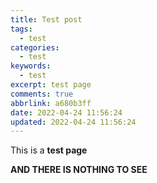 ```yaml
---
title: Test post
tags:
  - test
categories:
  - test
keywords:
  - test
excerpt: test page
comments: true
abbrlink: a680b3ff
date: 2022-04-24 11:56:24
updated: 2022-04-24 11:56:24
---
```

This is a **test page**

**AND THERE IS NOTHING TO SEE**